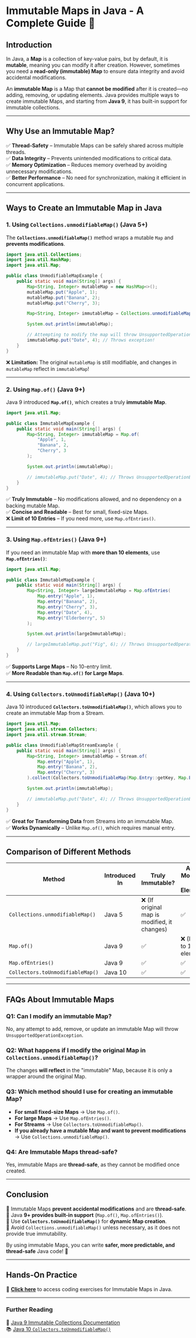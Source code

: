 # **Immutable Maps in Java - A Complete Guide** 🚀  

## **Introduction**  

In Java, a **Map** is a collection of key-value pairs, but by default, it is **mutable**, meaning you can modify it after creation. However, sometimes you need a **read-only (immutable) Map** to ensure data integrity and avoid accidental modifications.  

An **immutable Map** is a Map that **cannot be modified** after it is created—no adding, removing, or updating elements. Java provides multiple ways to create immutable Maps, and starting from **Java 9**, it has built-in support for immutable collections.  

---

## **Why Use an Immutable Map?**  

✅ **Thread-Safety** – Immutable Maps can be safely shared across multiple threads.  
✅ **Data Integrity** – Prevents unintended modifications to critical data.  
✅ **Memory Optimization** – Reduces memory overhead by avoiding unnecessary modifications.  
✅ **Better Performance** – No need for synchronization, making it efficient in concurrent applications.  

---

## **Ways to Create an Immutable Map in Java**  

### **1. Using `Collections.unmodifiableMap()` (Java 5+)**  

The **`Collections.unmodifiableMap()`** method wraps a mutable `Map` and **prevents modifications**.  

```java
import java.util.Collections;
import java.util.HashMap;
import java.util.Map;

public class UnmodifiableMapExample {
    public static void main(String[] args) {
        Map<String, Integer> mutableMap = new HashMap<>();
        mutableMap.put("Apple", 1);
        mutableMap.put("Banana", 2);
        mutableMap.put("Cherry", 3);

        Map<String, Integer> immutableMap = Collections.unmodifiableMap(mutableMap);

        System.out.println(immutableMap);

        // Attempting to modify the map will throw UnsupportedOperationException
        immutableMap.put("Date", 4); // Throws exception!
    }
}
```

❌ **Limitation:** The original `mutableMap` is still modifiable, and changes in `mutableMap` reflect in `immutableMap`!  

---

### **2. Using `Map.of()` (Java 9+)**  

Java 9 introduced **`Map.of()`**, which creates a truly **immutable Map**.  

```java
import java.util.Map;

public class ImmutableMapExample {
    public static void main(String[] args) {
        Map<String, Integer> immutableMap = Map.of(
            "Apple", 1, 
            "Banana", 2, 
            "Cherry", 3
        );

        System.out.println(immutableMap);

        // immutableMap.put("Date", 4); // Throws UnsupportedOperationException
    }
}
```

✅ **Truly Immutable** – No modifications allowed, and no dependency on a backing mutable Map.  
✅ **Concise and Readable** – Best for small, fixed-size Maps.  
❌ **Limit of 10 Entries** – If you need more, use `Map.ofEntries()`.  

---

### **3. Using `Map.ofEntries()` (Java 9+)**  

If you need an immutable Map with **more than 10 elements**, use **`Map.ofEntries()`**:  

```java
import java.util.Map;

public class ImmutableMapExample {
    public static void main(String[] args) {
        Map<String, Integer> largeImmutableMap = Map.ofEntries(
            Map.entry("Apple", 1),
            Map.entry("Banana", 2),
            Map.entry("Cherry", 3),
            Map.entry("Date", 4),
            Map.entry("Elderberry", 5)
        );

        System.out.println(largeImmutableMap);

        // largeImmutableMap.put("Fig", 6); // Throws UnsupportedOperationException
    }
}
```

✅ **Supports Large Maps** – No 10-entry limit.  
✅ **More Readable than `Map.of()` for Large Maps**.  

---

### **4. Using `Collectors.toUnmodifiableMap()` (Java 10+)**  

Java 10 introduced **`Collectors.toUnmodifiableMap()`**, which allows you to create an immutable Map from a Stream.  

```java
import java.util.Map;
import java.util.stream.Collectors;
import java.util.stream.Stream;

public class UnmodifiableMapStreamExample {
    public static void main(String[] args) {
        Map<String, Integer> immutableMap = Stream.of(
            Map.entry("Apple", 1),
            Map.entry("Banana", 2),
            Map.entry("Cherry", 3)
        ).collect(Collectors.toUnmodifiableMap(Map.Entry::getKey, Map.Entry::getValue));

        System.out.println(immutableMap);

        // immutableMap.put("Date", 4); // Throws UnsupportedOperationException
    }
}
```

✅ **Great for Transforming Data** from Streams into an immutable Map.  
✅ **Works Dynamically** – Unlike `Map.of()`, which requires manual entry.  

---

## **Comparison of Different Methods**  

| **Method** | **Introduced In** | **Truly Immutable?** | **Allows More than 10 Elements?** | **Backed by Mutable Map?** |
|-----------|-----------------|----------------|----------------|----------------|
| `Collections.unmodifiableMap()` | Java 5 | ❌ (If original map is modified, it changes) | ✅ | ✅ |
| `Map.of()` | Java 9 | ✅ | ❌ (Limited to 10 elements) | ❌ |
| `Map.ofEntries()` | Java 9 | ✅ | ✅ | ❌ |
| `Collectors.toUnmodifiableMap()` | Java 10 | ✅ | ✅ | ❌ |

---

## **FAQs About Immutable Maps**  

### **Q1: Can I modify an immutable Map?**  
No, any attempt to add, remove, or update an immutable Map will throw `UnsupportedOperationException`.  

### **Q2: What happens if I modify the original Map in `Collections.unmodifiableMap()`?**  
The changes **will reflect** in the "immutable" Map, because it is only a wrapper around the original Map.  

### **Q3: Which method should I use for creating an immutable Map?**  
- **For small fixed-size Maps** → Use `Map.of()`.  
- **For large Maps** → Use `Map.ofEntries()`.  
- **For Streams** → Use `Collectors.toUnmodifiableMap()`.  
- **If you already have a mutable Map and want to prevent modifications** → Use `Collections.unmodifiableMap()`.  

### **Q4: Are Immutable Maps thread-safe?**  
Yes, immutable Maps are **thread-safe**, as they cannot be modified once created.  

---

## **Conclusion**  

🔹 Immutable Maps **prevent accidental modifications** and are **thread-safe**.  
🔹 Java **9+ provides built-in support** (`Map.of()`, `Map.ofEntries()`).  
🔹 Use **`Collectors.toUnmodifiableMap()`** for **dynamic Map creation**.  
🔹 Avoid `Collections.unmodifiableMap()` unless necessary, as it does not provide true immutability.  

By using immutable Maps, you can write **safer, more predictable, and thread-safe** Java code! 🚀  

---

## **Hands-On Practice**  

📂 **[Click here](./immutable-map-practice)** to access coding exercises for Immutable Maps in Java.  

---

### **Further Reading**  

📖 [Java 9 Immutable Collections Documentation](https://docs.oracle.com/javase/9/docs/api/java/util/Map.html)  
📚 [Java 10 `Collectors.toUnmodifiableMap()`](https://docs.oracle.com/javase/10/docs/api/java/util/stream/Collectors.html#toUnmodifiableMap)  